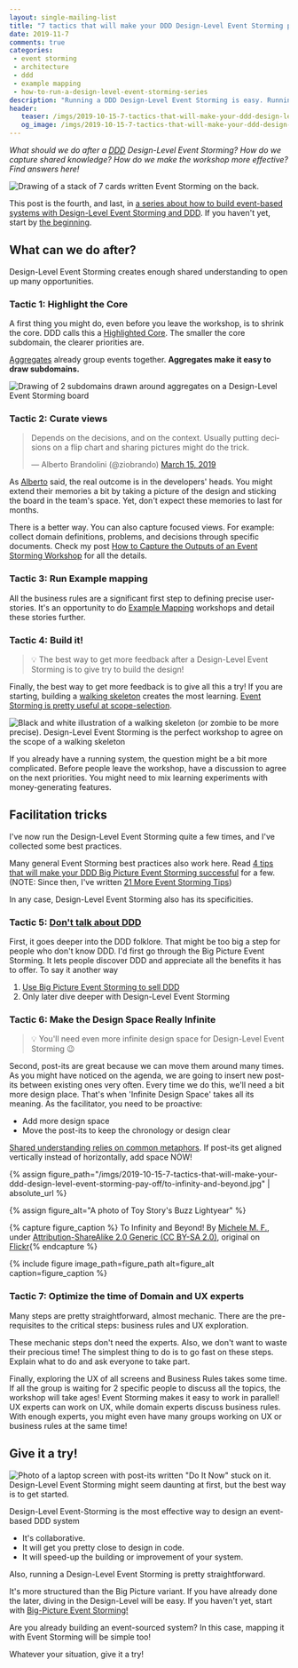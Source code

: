 ```yaml
---
layout: single-mailing-list
title: "7 tactics that will make your DDD Design-Level Event Storming pay-off"
date: 2019-11-7
comments: true
categories:
 - event storming
 - architecture
 - ddd
 - example mapping
 - how-to-run-a-design-level-event-storming-series
description: "Running a DDD Design-Level Event Storming is easy. Running a great one is hard! This post is here to help you. It contains facilitation tricks to maximize the return on invested time. It also details workshop-closing activities to decide what to do next."
header:
   teaser: /imgs/2019-10-15-7-tactics-that-will-make-your-ddd-design-level-event-storming-pay-off/7-design-level-event-storming-tactics-teaser.jpeg
   og_image: /imgs/2019-10-15-7-tactics-that-will-make-your-ddd-design-level-event-storming-pay-off/7-design-level-event-storming-tactics-og.jpeg
---
```

_What should we do after a [DDD](https://en.wikipedia.org/wiki/Domain-driven_design) Design-Level Event Storming? How do we capture shared knowledge? How do we make the workshop more effective? Find answers here!_

![Drawing of a stack of 7 cards written Event Storming on the back.]({{site.url}}/imgs/2019-10-15-7-tactics-that-will-make-your-ddd-design-level-event-storming-pay-off/7-design-level-event-storming-tactics.jpeg)

This post is the fourth, and last, in [a series about how to build event-based systems with Design-Level Event Storming and DDD]({{site.url}}/categories/#how-to-run-a-design-level-event-storming-series). If you haven't yet, start by [the beginning]({{site.url}}/why-should-we-use-design-level-event-storming-for-ddd/).

## What can we do after?

Design-Level Event Storming creates enough shared understanding to open up many opportunities.

### Tactic 1: Highlight the Core

A first thing you might do, even before you leave the workshop, is to shrink the core. DDD calls this a [Highlighted Core](http://ddd.fed.wiki.org/view/highlighted-core). The smaller the core subdomain, the clearer priorities are.

[Aggregates](https://martinfowler.com/bliki/DDD_Aggregate.html) already group events together. **Aggregates make it easy to draw subdomains.**

![Drawing of 2 subdomains drawn around aggregates on a Design-Level Event Storming board]({{site.url}}/imgs/2019-10-15-7-tactics-that-will-make-your-ddd-design-level-event-storming-pay-off/subdomains-design-level-event-storming.jpeg)

### Tactic 2: Curate views

<blockquote class="twitter-tweet"><p lang="en" dir="ltr">Depends on the decisions, and on the context. Usually putting decisions on a flip chart and sharing pictures might do the trick.</p>&mdash; Alberto Brandolini (@ziobrando) <a href="https://twitter.com/ziobrando/status/1106599987625058304?ref_src=twsrc%5Etfw">March 15, 2019</a></blockquote> <script async src="https://platform.twitter.com/widgets.js" charset="utf-8"></script>

As [Alberto](https://twitter.com/ziobrando) said, the real outcome is in the developers' heads. You might extend their memories a bit by taking a picture of the design and sticking the board in the team's space. Yet, don't expect these memories to last for months.

There is a better way. You can also capture focused views. For example: collect domain definitions, problems, and decisions through specific documents. Check my post [How to Capture the Outputs of an Event Storming Workshop]({{site.url}}/how-to-capture-the-outputs-of-an-event-storming-workshop/) for all the details.

### Tactic 3: Run Example mapping

All the business rules are a significant first step to defining precise user-stories. It's an opportunity to do [Example Mapping](https://cucumber.io/blog/example-mapping-introduction/) workshops and detail these stories further.

### Tactic 4: Build it!

> 💡 The best way to get more feedback after a Design-Level Event Storming is to give try to build the design!

Finally, the best way to get more feedback is to give all this a try! If you are starting, building a [walking skeleton](https://codeclimate.com/blog/kickstart-your-next-project-with-a-walking-skeleton/) creates the most learning. [Event Storming is pretty useful at scope-selection]({{site.url}}/how-to-fight-priority-paralysis-with-event-storming-and-ddd/).

![Black and white illustration of a walking skeleton (or zombie to be more precise). Design-Level Event Storming is the perfect workshop to agree on the scope of a walking skeleton]({{site.url}}/imgs/2019-10-15-7-tactics-that-will-make-your-ddd-design-level-event-storming-pay-off/walking-skeleton.jpg)

If you already have a running system, the question might be a bit more complicated. Before people leave the workshop, have a discussion to agree on the next priorities. You might need to mix learning experiments with money-generating features.

## Facilitation tricks

I've now run the Design-Level Event Storming quite a few times, and I've collected some best practices.

Many general Event Storming best practices also work here. Read [4 tips that will make your DDD Big Picture Event Storming successful]({{site.url}}/4-tips-that-will-make-your-ddd-big-picture-event-storming-successful/) for a few. (NOTE: Since then, I've written [21 More Event Storming Tips]({{site.url}}/21-more-event-storming-tips-part-1-understanding-and-rhythm/))

In any case, Design-Level Event Storming also has its specificities.

### Tactic 5: [Don't talk about DDD]({{site.url}}/first-rule-of-ddd-is-lets-not-talk-about-ddd/)

First, it goes deeper into the DDD folklore. That might be too big a step for people who don't know DDD. I'd first go through the Big Picture Event Storming. It lets people discover DDD and appreciate all the benefits it has to offer. To say it another way

1.  [Use Big Picture Event Storming to sell DDD]({{site.url}}/how-to-use-event-storming-to-introduce-domain-driven-design/)
2.  Only later dive deeper with Design-Level Event Storming

### Tactic 6: Make the Design Space Really Infinite

> 💡 You'll need even more infinite design space for Design-Level Event Storming 😉

Second, post-its are great because we can move them around many times. As you might have noticed on the agenda, we are going to insert new post-its between existing ones very often. Every time we do this, we'll need a bit more design place. That's when 'Infinite Design Space' takes all its meaning. As the facilitator, you need to be proactive:

*   Add more design space
*   Move the post-its to keep the chronology or design clear

[Shared understanding relies on common metaphors](https://www.goodreads.com/book/show/34459.Metaphors_We_Live_By). If post-its get aligned vertically instead of horizontally, add space NOW!

{% assign figure_path="/imgs/2019-10-15-7-tactics-that-will-make-your-ddd-design-level-event-storming-pay-off/to-infinity-and-beyond.jpg" | absolute_url %}

{% assign figure_alt="A photo of Toy Story's Buzz Lightyear" %}

{% capture figure_caption %}
To Infinity and Beyond! By [Michele M. F.](https://www.flickr.com/photos/e-coli/), under [Attribution-ShareAlike 2.0 Generic (CC BY-SA 2.0)](https://creativecommons.org/licenses/by-sa/2.0/), original on [Flickr](https://www.flickr.com/photos/e-coli/10923806663){% endcapture %}

{% include figure image_path=figure_path alt=figure_alt caption=figure_caption %}

### Tactic 7: Optimize the time of Domain and UX experts

Many steps are pretty straightforward, almost mechanic. There are the pre-requisites to the critical steps: business rules and UX exploration.

These mechanic steps don't need the experts. Also, we don't want to waste their precious time! The simplest thing to do is to go fast on these steps. Explain what to do and ask everyone to take part.

Finally, exploring the UX of all screens and Business Rules takes some time. If all the group is waiting for 2 specific people to discuss all the topics, the workshop will take ages! Event Storming makes it easy to work in parallel! UX experts can work on UX, while domain experts discuss business rules. With enough experts, you might even have many groups working on UX or business rules at the same time!

## Give it a try!

![Photo of a laptop screen with post-its written "Do It Now" stuck on it. Design-Level Event Storming might seem daunting at first, but the best way is to get started.]({{site.url}}/imgs/2019-10-15-7-tactics-that-will-make-your-ddd-design-level-event-storming-pay-off/do-it-now.jpg)

Design-Level Event-Storming is the most effective way to design an event-based DDD system

*   It's collaborative.
*   It will get you pretty close to design in code.
*   It will speed-up the building or improvement of your system.

Also, running a Design-Level Event Storming is pretty straightforward.

It's more structured than the Big Picture variant. If you have already done the later, diving in the Design-Level will be easy. If you haven't yet, start with [Big-Picture Event Storming!]({{site.url}}/detailed-agenda-of-a-ddd-big-picture-event-storming-part-1/)

Are you already building an event-sourced system? In this case, mapping it with Event Storming will be simple too!

Whatever your situation, give it a try!
